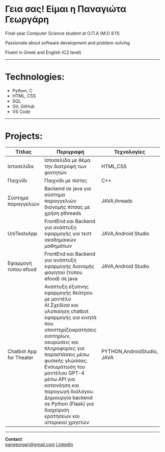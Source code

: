 # Γεια σας! Είμαι η Παναγιώτα Γεωργάρη

Final-year Computer Science student at O.Π.Α (M.O 8.11)

Passionate about software development and problem-solving 

Fluent in Greek and English (C2 level)


---

# Technologies:

- Python, C
- HTML, CSS
- SQL
- Git, GitHub
- VS Code

---

# Projects:

| Τίτλος | Περιγραφή | Τεχνολογίες |
|--------|------------|-------------|
| Ιστοσελίδα|Ιστοσελίδα με θέμα την διατροφή των φοιτητών | HTML,CSS
| Παιχνίδι| Παιχνίδι με πίστες | C++ |
| Σύστημα παραγγελιών | Backend σε java για σύστημα παραγγελιών διανομής πίτσας με χρήση pthreads | JAVA,threads |
| UniTestsApp|FrontEnd και Βackend για ανάπτυξη εφαρμογής για τεστ ακαδημαικών μαθημάτων| JAVA,Android Studio |
| Εφαρμογή τύπου efood | FrontEnd και Βackend για ανάπτυξη εφαρμογής διανομής φαγητού (τύπου efood) σε java  |JAVA,Android Studio |
| Chatbot App for Theater| Ανάπτυξη έξυπνης εφαρμογής θεάτρου με μοντέλο AI.Σχεδίασ και υλοποίηση chatbot εφαρμογής για κινητά που υποστηρίζεικρατήσεις εισιτηρίων, ακυρώσεις και πληροφορίες για παραστάσεις μέσω φυσικής γλώσσας. Ενσωμάτωση του μοντέλου GPT-4 μέσω API για κατανόηση και παραγωγή διαλόγου. Δημιουργία backend σε Python (Flask) για διαχείριση κρατήσεων και ιστορικού χρηστών | PYTHON,AndroidStudio, JAVA |
---
**Contact**:  
pangeorgari@gmail.com
[LinkedIn](https://www.linkedin.com/in/USERNAME)

